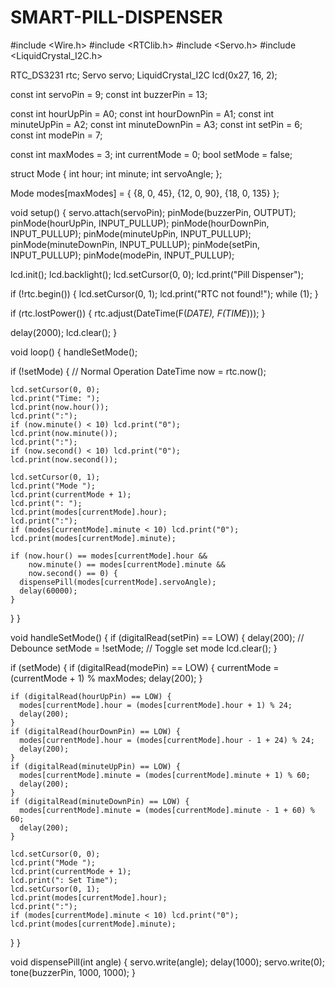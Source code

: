 # SMART-PILL-DISPENSER
#include <Wire.h>
#include <RTClib.h>
#include <Servo.h>
#include <LiquidCrystal_I2C.h>

RTC_DS3231 rtc;
Servo servo;
LiquidCrystal_I2C lcd(0x27, 16, 2);

const int servoPin = 9;
const int buzzerPin = 13;

const int hourUpPin = A0;
const int hourDownPin = A1;
const int minuteUpPin = A2;
const int minuteDownPin = A3;
const int setPin = 6;
const int modePin = 7;

const int maxModes = 3;
int currentMode = 0;
bool setMode = false;

struct Mode {
  int hour;
  int minute;
  int servoAngle;
};

Mode modes[maxModes] = {
  {8, 0, 45},
  {12, 0, 90},
  {18, 0, 135}
};

void setup() {
  servo.attach(servoPin);
  pinMode(buzzerPin, OUTPUT);
  pinMode(hourUpPin, INPUT_PULLUP);
  pinMode(hourDownPin, INPUT_PULLUP);
  pinMode(minuteUpPin, INPUT_PULLUP);
  pinMode(minuteDownPin, INPUT_PULLUP);
  pinMode(setPin, INPUT_PULLUP);
  pinMode(modePin, INPUT_PULLUP);

  lcd.init();
  lcd.backlight();
  lcd.setCursor(0, 0);
  lcd.print("Pill Dispenser");

  if (!rtc.begin()) {
    lcd.setCursor(0, 1);
    lcd.print("RTC not found!");
    while (1);
  }

  if (rtc.lostPower()) {
    rtc.adjust(DateTime(F(_DATE), F(TIME_)));
  }

  delay(2000);
  lcd.clear();
}

void loop() {
  handleSetMode();

  if (!setMode) {  // Normal Operation
    DateTime now = rtc.now();

    lcd.setCursor(0, 0);
    lcd.print("Time: ");
    lcd.print(now.hour());
    lcd.print(":");
    if (now.minute() < 10) lcd.print("0");
    lcd.print(now.minute());
    lcd.print(":");
    if (now.second() < 10) lcd.print("0");
    lcd.print(now.second());

    lcd.setCursor(0, 1);
    lcd.print("Mode ");
    lcd.print(currentMode + 1);
    lcd.print(": ");
    lcd.print(modes[currentMode].hour);
    lcd.print(":");
    if (modes[currentMode].minute < 10) lcd.print("0");
    lcd.print(modes[currentMode].minute);

    if (now.hour() == modes[currentMode].hour &&
        now.minute() == modes[currentMode].minute &&
        now.second() == 0) {
      dispensePill(modes[currentMode].servoAngle);
      delay(60000);
    }
  }
}

void handleSetMode() {
  if (digitalRead(setPin) == LOW) {
    delay(200);  // Debounce
    setMode = !setMode; // Toggle set mode
    lcd.clear();
  }

  if (setMode) {
    if (digitalRead(modePin) == LOW) {
      currentMode = (currentMode + 1) % maxModes;
      delay(200);
    }

    if (digitalRead(hourUpPin) == LOW) {
      modes[currentMode].hour = (modes[currentMode].hour + 1) % 24;
      delay(200);
    }
    if (digitalRead(hourDownPin) == LOW) {
      modes[currentMode].hour = (modes[currentMode].hour - 1 + 24) % 24;
      delay(200);
    }
    if (digitalRead(minuteUpPin) == LOW) {
      modes[currentMode].minute = (modes[currentMode].minute + 1) % 60;
      delay(200);
    }
    if (digitalRead(minuteDownPin) == LOW) {
      modes[currentMode].minute = (modes[currentMode].minute - 1 + 60) % 60;
      delay(200);
    }

    lcd.setCursor(0, 0);
    lcd.print("Mode ");
    lcd.print(currentMode + 1);
    lcd.print(": Set Time");
    lcd.setCursor(0, 1);
    lcd.print(modes[currentMode].hour);
    lcd.print(":");
    if (modes[currentMode].minute < 10) lcd.print("0");
    lcd.print(modes[currentMode].minute);
  }
}

void dispensePill(int angle) {
  servo.write(angle);
  delay(1000);
  servo.write(0);
  tone(buzzerPin, 1000, 1000);
}
